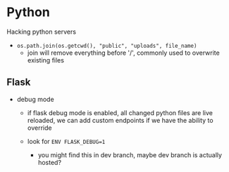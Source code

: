 # Python

Hacking python servers

- `os.path.join(os.getcwd(), "public", "uploads", file_name)`
  - join will remove everything before '/', commonly used to overwrite existing files

## Flask

- debug mode

  - if flask debug mode is enabled, all changed python files are live reloaded, we can add custom endpoints if we have the ability to override
  - look for `ENV FLASK_DEBUG=1`

    - you might find this in dev branch, maybe dev branch is actually hosted?
